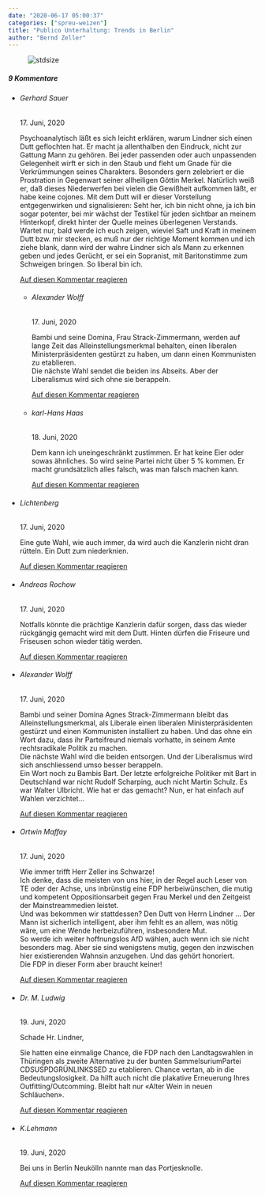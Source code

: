 ```yaml
---
date: "2020-06-17 05:00:37"
categories: ["spreu-weizen"]
title: "Publico Unterhaltung: Trends in Berlin"
author: "Bernd Zeller"
---
```



<figure>
<img src="https://www.publicomag.com/wp-content/uploads/2020/06/Lindner.jpg" alt=stdsize>
</figure>


<!--more-->
<h5 class="comments-h">
9 Kommentare </h5>
<ul class="commentlist">
<li class="comment even thread-even depth-1 clearfix" id="li-comment-58019">
<h6 class="author">Gerhard Sauer</h6> <span class="date">17. Juni, 2020</span>



Psychoanalytisch läßt es sich leicht erklären, warum Lindner sich einen Dutt geflochten hat. Er macht ja allenthalben den Eindruck, nicht zur Gattung Mann zu gehören. Bei jeder passenden oder auch unpassenden Gelegenheit wirft er sich in den Staub und fleht um Gnade für die Verkrümmungen seines Charakters. Besonders gern zelebriert er die Prostration in Gegenwart seiner allheiligen Göttin Merkel. Natürlich weiß er, daß dieses Niederwerfen bei vielen die Gewißheit aufkommen läßt, er habe keine cojones. Mit dem Dutt will er dieser Vorstellung entgegenwirken und signalisieren: Seht her, ich bin nicht ohne, ja ich bin sogar potenter, bei mir wächst der Testikel für jeden sichtbar an meinem Hinterkopf, direkt hinter der Quelle meines überlegenen Verstands. Wartet nur, bald werde ich euch zeigen, wieviel Saft und Kraft in meinem Dutt bzw. mir stecken, es muß nur der richtige Moment kommen und ich ziehe blank, dann wird der wahre Lindner sich als Mann zu erkennen geben und jedes Gerücht, er sei ein Sopranist, mit Baritonstimme zum Schweigen bringen. So liberal bin ich.

<a rel="nofollow" class="comment-reply-link" href="#comment-58019" data-commentid="58019" data-postid="11413" data-belowelement="comment-58019" data-respondelement="respond" data-replyto="Antworte auf Gerhard Sauer" aria-label="Antworte auf Gerhard Sauer">Auf diesen Kommentar reagieren</a> 


<ul class="children">
<li class="comment odd alt depth-2 clearfix" id="li-comment-58059">
<h6 class="author">Alexander Wolff</h6> <span class="date">17. Juni, 2020</span>



Bambi und seine Domina, Frau Strack-Zimmermann, werden auf lange Zeit das Alleinstellungsmerkmal behalten, einen liberalen Ministerpräsidenten gestürzt zu haben, um dann einen Kommunisten zu etablieren.<br>
Die nächste Wahl sendet die beiden ins Abseits. Aber der Liberalismus wird sich ohne sie berappeln.

<a rel="nofollow" class="comment-reply-link" href="#comment-58059" data-commentid="58059" data-postid="11413" data-belowelement="comment-58059" data-respondelement="respond" data-replyto="Antworte auf Alexander Wolff" aria-label="Antworte auf Alexander Wolff">Auf diesen Kommentar reagieren</a> 


</li>
<li class="comment even depth-2 clearfix" id="li-comment-58266">
<h6 class="author">karl-Hans Haas</h6> <span class="date">18. Juni, 2020</span>



Dem kann ich uneingeschränkt zustimmen. Er hat keine Eier oder sowas ähnliches. So wird seine Partei nicht über 5 % kommen. Er macht grundsätzlich alles falsch, was man falsch machen kann.

<a rel="nofollow" class="comment-reply-link" href="#comment-58266" data-commentid="58266" data-postid="11413" data-belowelement="comment-58266" data-respondelement="respond" data-replyto="Antworte auf karl-Hans Haas" aria-label="Antworte auf karl-Hans Haas">Auf diesen Kommentar reagieren</a> 


</li>
</ul>
</li>
<li class="comment odd alt thread-odd thread-alt depth-1 clearfix" id="li-comment-58023">
<h6 class="author">Lichtenberg</h6> <span class="date">17. Juni, 2020</span>



Eine gute Wahl, wie auch immer, da wird auch die Kanzlerin nicht dran rütteln. Ein Dutt zum niederknien.

<a rel="nofollow" class="comment-reply-link" href="#comment-58023" data-commentid="58023" data-postid="11413" data-belowelement="comment-58023" data-respondelement="respond" data-replyto="Antworte auf Lichtenberg" aria-label="Antworte auf Lichtenberg">Auf diesen Kommentar reagieren</a> 


</li>
<li class="comment even thread-even depth-1 clearfix" id="li-comment-58043">
<h6 class="author">Andreas Rochow</h6> <span class="date">17. Juni, 2020</span>



Notfalls könnte die prächtige Kanzlerin dafür sorgen, dass das wieder rückgängig gemacht wird mit dem Dutt. Hinten dürfen die Friseure und Friseusen schon wieder tätig werden.

<a rel="nofollow" class="comment-reply-link" href="#comment-58043" data-commentid="58043" data-postid="11413" data-belowelement="comment-58043" data-respondelement="respond" data-replyto="Antworte auf Andreas Rochow" aria-label="Antworte auf Andreas Rochow">Auf diesen Kommentar reagieren</a> 


</li>
<li class="comment odd alt thread-odd thread-alt depth-1 clearfix" id="li-comment-58061">
<h6 class="author">Alexander Wolff</h6> <span class="date">17. Juni, 2020</span>



Bambi und seiner Domina Agnes Strack-Zimmermann bleibt das Alleinstellungsmerkmal, als Liberale einen liberalen Ministerpräsidenten gestürzt und einen Kommunisten installiert zu haben. Und das ohne ein Wort dazu, dass ihr Parteifreund niemals vorhatte, in seinem Amte rechtsradikale Politik zu machen.<br>
Die nächste Wahl wird die beiden entsorgen. Und der Liberalismus wird sich anschliessend umso besser berappeln.<br>
Ein Wort noch zu Bambis Bart. Der letzte erfolgreiche Politiker mit Bart in Deutschland war nicht Rudolf Scharping, auch nicht Martin Schulz. Es war Walter Ulbricht. Wie hat er das gemacht? Nun, er hat einfach auf Wahlen verzichtet&#8230;

<a rel="nofollow" class="comment-reply-link" href="#comment-58061" data-commentid="58061" data-postid="11413" data-belowelement="comment-58061" data-respondelement="respond" data-replyto="Antworte auf Alexander Wolff" aria-label="Antworte auf Alexander Wolff">Auf diesen Kommentar reagieren</a> 


</li>
<li class="comment even thread-even depth-1 clearfix" id="li-comment-58108">
<h6 class="author">Ortwin Maffay</h6> <span class="date">17. Juni, 2020</span>



Wie immer trifft Herr Zeller ins Schwarze!<br>
Ich denke, dass die meisten von uns hier, in der Regel auch Leser von TE oder der Achse, uns inbrünstig eine FDP herbeiwünschen, die mutig und kompetent Oppositionsarbeit gegen Frau Merkel und den Zeitgeist der Mainstreammedien leistet.<br>
Und was bekommen wir stattdessen? Den Dutt von Herrn Lindner &#8230; Der Mann ist sicherlich intelligent, aber ihm fehlt es an allem, was nötig wäre, um eine Wende herbeizuführen, insbesondere Mut.<br>
So werde ich weiter hoffnungslos AfD wählen, auch wenn ich sie nicht besonders mag. Aber sie sind wenigstens mutig, gegen den inzwischen hier existierenden Wahnsin anzugehen. Und das gehört honoriert.<br>
Die FDP in dieser Form aber braucht keiner!

<a rel="nofollow" class="comment-reply-link" href="#comment-58108" data-commentid="58108" data-postid="11413" data-belowelement="comment-58108" data-respondelement="respond" data-replyto="Antworte auf Ortwin Maffay" aria-label="Antworte auf Ortwin Maffay">Auf diesen Kommentar reagieren</a> 


</li>
<li class="comment odd alt thread-odd thread-alt depth-1 clearfix" id="li-comment-58376">
<h6 class="author">Dr. M. Ludwig</h6> <span class="date">19. Juni, 2020</span>



Schade Hr. Lindner,

Sie hatten eine einmalige Chance, die FDP nach den Landtagswahlen in Thüringen als zweite Alternative zu der bunten SammelsuriumPartei CDSUSPDGRÜNLINKSSED zu etablieren. Chance vertan, ab in die Bedeutungslosigkeit. Da hilft auch nicht die plakative Erneuerung Ihres Outfitting/Outcomming. Bleibt halt nur «Alter Wein in neuen Schläuchen».

<a rel="nofollow" class="comment-reply-link" href="#comment-58376" data-commentid="58376" data-postid="11413" data-belowelement="comment-58376" data-respondelement="respond" data-replyto="Antworte auf Dr. M. Ludwig" aria-label="Antworte auf Dr. M. Ludwig">Auf diesen Kommentar reagieren</a> 


</li>
<li class="comment even thread-even depth-1 clearfix" id="li-comment-58448">
<h6 class="author">K.Lehmann</h6> <span class="date">19. Juni, 2020</span>



Bei uns in Berlin Neukölln nannte man das Portjesknolle.

<a rel="nofollow" class="comment-reply-link" href="#comment-58448" data-commentid="58448" data-postid="11413" data-belowelement="comment-58448" data-respondelement="respond" data-replyto="Antworte auf K.Lehmann" aria-label="Antworte auf K.Lehmann">Auf diesen Kommentar reagieren</a> 


</li>
</ul>
